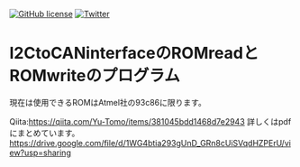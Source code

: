 <a href="https://github.com/Yu-Tomo/CANdino-kicad/blob/main/LICENSE"><img alt="GitHub license" src="https://img.shields.io/github/license/Yu-Tomo/CANdino-kicad"></a>
<a href="https://twitter.com/intent/tweet?text=Wow:&url=https%3A%2F%2Fgithub.com%2FYuto-Tomono%2FBeach_flag"><img alt="Twitter" src="https://img.shields.io/twitter/url?style=social"></a>


# I2CtoCANinterfaceのROMreadとROMwriteのプログラム

現在は使用できるROMはAtmel社の93c86に限ります。

Qiita:https://qiita.com/Yu-Tomo/items/381045bdd1468d7e2943
詳しくはpdfにまとめています。
https://drive.google.com/file/d/1WG4btia293gUnD_GRn8cUiSVqdHZPErU/view?usp=sharing
